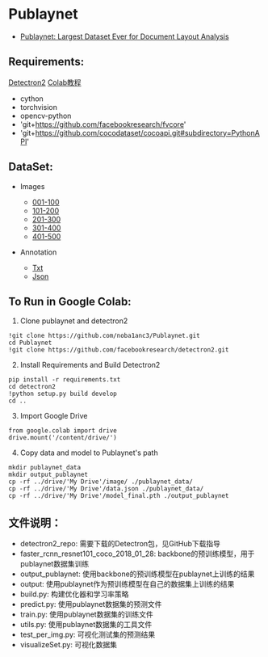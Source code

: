 # Publaynet
+ [Publaynet: Largest Dataset Ever for Document Layout Analysis](https://arxiv.org/pdf/1908.07836)

## Requirements:
[Detectron2](https://github.com/facebookresearch/detectron2)  [Colab教程](https://colab.research.google.com/drive/16jcaJoc6bCFAQ96jDe2HwtXj7BMD_-m5)  
- cython
- torchvision
- opencv-python
- 'git+https://github.com/facebookresearch/fvcore'
- 'git+https://github.com/cocodataset/cocoapi.git#subdirectory=PythonAPI'

## DataSet:
- Images
  * [001-100](https://bhpan.buaa.edu.cn:443/link/4399929A767FFDB1050AF5B5BA055073)
  * [101-200](https://bhpan.buaa.edu.cn:443/link/9F28152E98CF60E531195B8E6640EF2C)
  * [201-300](https://bhpan.buaa.edu.cn:443/link/877D5DAC0B19BFAE6AFFA97D92B14477)
  * [301-400](https://bhpan.buaa.edu.cn:443/link/E142647428D4D3E18544D865B944A87F)
  * [401-500](https://bhpan.buaa.edu.cn:443/link/D6D4B32C95E41C2D374981A2C43B7827)
  
- Annotation
  * [Txt](https://bhpan.buaa.edu.cn:443/link/0E4FDB66D538F60A891E51CBB94F09A7)
  * [Json](https://bhpan.buaa.edu.cn:443/link/B1934FD5815D3F3F89323239CEBC73B3)

## To Run in Google Colab:
1. Clone publaynet and detectron2
```
!git clone https://github.com/noba1anc3/Publaynet.git
cd Publaynet
!git clone https://github.com/facebookresearch/detectron2.git
```

2. Install Requirements and Build Detectron2
```
pip install -r requirements.txt
cd detectron2
!python setup.py build develop
cd ..
```

3. Import Google Drive
```
from google.colab import drive
drive.mount('/content/drive/')
```

4. Copy data and model to Publaynet's path
```
mkdir publaynet_data
mkdir output_publaynet
cp -rf ../drive/'My Drive'/image/ ./publaynet_data/
cp -rf ../drive/'My Drive'/data.json ./publaynet_data/
cp -rf ../drive/'My Drive'/model_final.pth ./output_publaynet
```

## 文件说明：
* detectron2_repo: 需要下载的Detectron包，见GitHub下载指导
* faster_rcnn_resnet101_coco_2018_01_28: backbone的预训练模型，用于publaynet数据集训练
* output_publaynet: 使用backbone的预训练模型在publaynet上训练的结果
* output: 使用publaynet作为预训练模型在自己的数据集上训练的结果
* build.py: 构建优化器和学习率策略
* predict.py: 使用publaynet数据集的预测文件
* train.py: 使用publaynet数据集的训练文件
* utils.py: 使用publaynet数据集的工具文件
* test_per_img.py: 可视化测试集的预测结果
* visualizeSet.py: 可视化数据集
